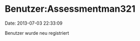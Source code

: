Benutzer:Assessmentman321
=========================

Date: 2013-07-03 22:33:09

Benutzer wurde neu registriert
